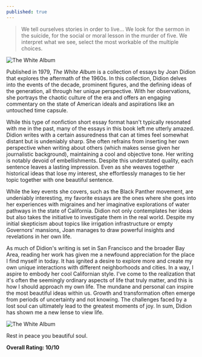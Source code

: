 ```yaml
---
published: true
---
```

> We tell ourselves stories in order to live... We look for the sermon in the suicide, for the social or moral lesson in the murder of five. We interpret what we see, select the most workable of the multiple choices.

![The White Album](https://i.gr-assets.com/images/S/compressed.photo.goodreads.com/hostedimages/1440694468i/16011444._SX540_.jpg)

Published in 1979, _The White Album_ is a collection of essays by Joan Didion that explores the aftermath of the 1960s. In this collection, Didion delves into the events of the decade, prominent figures, and the defining ideas of the generation, all through her unique perspective. With her observations, she portrays the chaotic culture of the era and offers an engaging commentary on the state of American ideals and aspirations like an untouched time capsule.

While this type of nonfiction short essay format hasn't typically resonated with me in the past, many of the essays in this book left me utterly amazed. Didion writes with a certain assuredness that can at times feel somewhat distant but is undeniably sharp. She often refrains from inserting her own perspective when writing about others (which makes sense given her journalistic background), maintaining a cool and objective tone. Her writing is notably devoid of embellishments. Despite this understated quality, each sentence leaves a lasting impression. Even as she weaves together historical ideas that lose my interest, she effortlessly manages to tie her topic together with one beautiful sentence.

While the key events she covers, such as the Black Panther movement, are undeniably interesting, my favorite essays are the ones where she goes into her experiences with migraines and her imaginative explorations of water pathways in the state of California. Didion not only contemplates her ideas but also takes the initiative to investigate them in the real world. Despite my initial skepticism about topics like irrigation infrastructure or empty Governors’ mansions, Joan manages to draw powerful insights and revelations in her own life.

As much of Didion's writing is set in San Francisco and the broader Bay Area, reading her work has given me a newfound appreciation for the place I find myself in today. It has ignited a desire to explore more and create my own unique interactions with different neighborhoods and cities. In a way, I aspire to embody her cool Californian style. I've come to the realization that it's often the seemingly ordinary aspects of life that truly matter, and this is how I should approach my own life. The mundane and personal can inspire the most beautiful ideas within us. Growth and transformation often emerge from periods of uncertainty and not knowing. The challenges faced by a lost soul can ultimately lead to the greatest moments of joy. In sum, Didion has shown me a new lense to view life.

![The White Album](https://s26162.pcdn.co/wp-content/uploads/2021/10/didion.png)

Rest in peace you beautiful soul.

**Overall Rating: 10/10**

